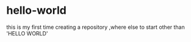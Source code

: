# hello-world
this is my first time creating a repository ,where else to start other than 'HELLO WORLD'

